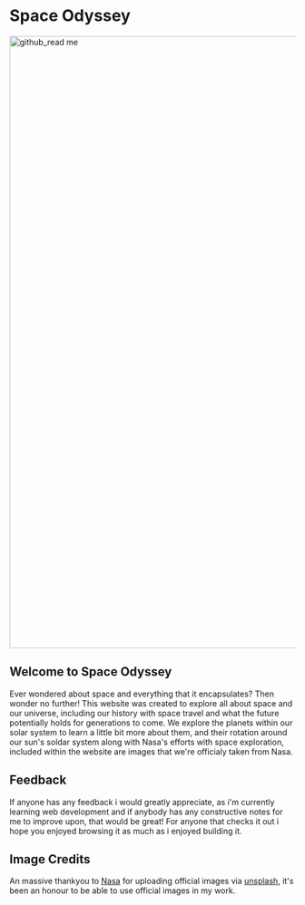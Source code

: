 # Space Odyssey 

<img width="1920" height="1080" alt="github_read me" src="https://github.com/user-attachments/assets/9f5bc10f-3a62-40aa-a7f8-3ff04d694bb6" />

## Welcome to Space Odyssey

Ever wondered about space and everything that it encapsulates? Then wonder no further! This website was created to explore all about space and our universe, including our history with space travel and what the future potentially holds for generations to come. We explore the planets within our solar system to learn a little bit more about them, and their rotation around our sun's soldar system along with Nasa's efforts with space exploration, included within the website are images that we're officialy taken from Nasa.

## Feedback 

If anyone has any feedback i would greatly appreciate, as i'm currently learning web development and if anybody has any constructive notes for me to improve upon, that would be great! For anyone that checks it out i hope you enjoyed browsing it as much as i enjoyed building it.

## Image Credits 

An massive thankyou to [Nasa](https://unsplash.com/@nasa) for uploading official images via [unsplash](https://unsplash.com/), it's been an honour to be able to use official images in my work.
